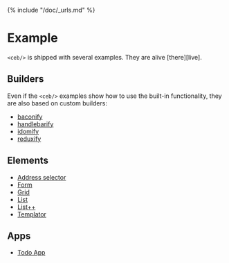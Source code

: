 {% include "/doc/_urls.md" %}
# Example

`<ceb/>` is shipped with several examples.
They are alive [there][live].

## Builders

Even if the `<ceb/>` examples show how to use the built-in functionality, they are also based on custom builders:

* [baconify](builders/baconify.md)
* [handlebarify](builders/handlebarify.md)
* [idomify](builders/idomify.md)
* [reduxify](builders/reduxify.md)

## Elements

* [Address selector](address-selector/README.md)
* [Form](form/README.md)
* [Grid](grid/README.md)
* [List](list/README.md)
* [List++](list-plusplus/README.md)
* [Templator](templator/README.md)

## Apps

* [Todo App](todo-app/README.md)
